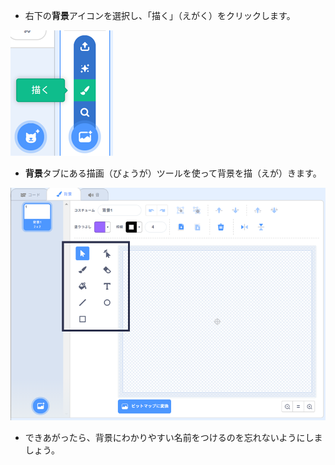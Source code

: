 + 右下の**背景**アイコンを選択し、「描く」（えがく）をクリックします。

![新たな背景を描（えが）く](images/paint_backdrop_icon.png)

+ **背景**タブにある描画（びょうが）ツールを使って背景を描（えが）きます。

![描画（びょうが）ツール](images/paint_tools_annotated.png)

+ できあがったら、背景にわかりやすい名前をつけるのを忘れないようにしましょう。
